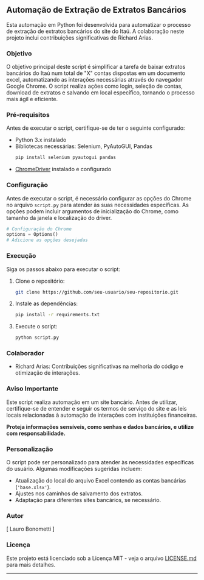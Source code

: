 ## Automação de Extração de Extratos Bancários

Esta automação em Python foi desenvolvida para automatizar o processo de extração de extratos bancários do site do Itaú. A colaboração neste projeto inclui contribuições significativas de Richard Arias.

### Objetivo

O objetivo principal deste script é simplificar a tarefa de baixar extratos bancários do Itaú num total de "X" contas dispostas em um documento excel, automatizando as interações necessárias através do navegador Google Chrome. O script realiza ações como login, seleção de contas, download de extratos e salvando em local específico, tornando o processo mais ágil e eficiente.

### Pré-requisitos

Antes de executar o script, certifique-se de ter o seguinte configurado:

- Python 3.x instalado
- Bibliotecas necessárias: Selenium, PyAutoGUI, Pandas
  ```bash
  pip install selenium pyautogui pandas
  ```
- [ChromeDriver](https://sites.google.com/chromium.org/driver/) instalado e configurado

### Configuração

Antes de executar o script, é necessário configurar as opções do Chrome no arquivo `script.py` para atender às suas necessidades específicas. As opções podem incluir argumentos de inicialização do Chrome, como tamanho da janela e localização do driver.

```python
# Configuração do Chrome
options = Options()
# Adicione as opções desejadas
```

### Execução

Siga os passos abaixo para executar o script:

1. Clone o repositório:
   ```bash
   git clone https://github.com/seu-usuario/seu-repositorio.git
   ```

2. Instale as dependências:
   ```bash
   pip install -r requirements.txt
   ```

3. Execute o script:
   ```bash
   python script.py
   ```

### Colaborador

- Richard Arias: Contribuições significativas na melhoria do código e otimização de interações.

### Aviso Importante

Este script realiza automação em um site bancário. Antes de utilizar, certifique-se de entender e seguir os termos de serviço do site e as leis locais relacionadas à automação de interações com instituições financeiras. 

**Proteja informações sensíveis, como senhas e dados bancários, e utilize com responsabilidade.**

### Personalização

O script pode ser personalizado para atender às necessidades específicas do usuário. Algumas modificações sugeridas incluem:

- Atualização do local do arquivo Excel contendo as contas bancárias (`'base.xlsx'`).
- Ajustes nos caminhos de salvamento dos extratos.
- Adaptação para diferentes sites bancários, se necessário.

### Autor

[ Lauro Bonometti ]

### Licença

Este projeto está licenciado sob a Licença MIT - veja o arquivo [LICENSE.md](LICENSE.md) para mais detalhes.

---

